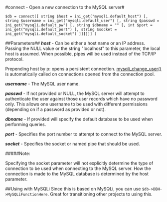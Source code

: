 #connect - Open a new connection to the MySQL server#

```
$db = connect([ string $host = ini_get("mysqli.default_host") [, string $username = ini_get("mysqli.default_user") [, string $passwd = ini_get("mysqli.default_pw") [, string $dbname = "" [, int $port = ini_get("mysqli.default_port") [, string $socket = ini_get("mysqli.default_socket") ]]]]]] )

```
##Parameters##
***host*** - Can be either a host name or an IP address. Passing the NULL value or the string "localhost" to this parameter, the local host is assumed. When possible, pipes will be used instead of the TCP/IP protocol.

Prepending host by p: opens a persistent connection. [mysqli_change_user()](http://php.net/manual/en/mysqli.change-user.php) is automatically called on connections opened from the connection pool.

***username*** - The MySQL user name.

***passwd*** - If not provided or NULL, the MySQL server will attempt to authenticate the user against those user records which have no password only. This allows one username to be used with different permissions (depending on if a password as provided or not).

***dbname*** - If provided will specify the default database to be used when performing queries.

***port*** - Specifies the port number to attempt to connect to the MySQL server.

***socket*** - Specifies the socket or named pipe that should be used.

#####Note:

Specifying the socket parameter will not explicitly determine the type of connection to be used when connecting to the MySQL server. How the connection is made to the MySQL database is determined by the host parameter.


##Using with MySQLi
Since this is based on MySQLi, you can use `$db->DBH->MySQLiFunctionHere`. Great for transitioning other projects to using this.